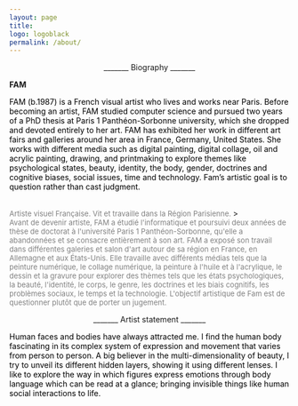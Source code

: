 ```yaml
---
layout: page
title: 
logo: logoblack
permalink: /about/
---
```


<p style="text-align: center;"> _______ Biography _______ </p>


**FAM**

<span style="color: black;">FAM (b.1987) is a French visual artist who lives and works near Paris. </span>
<span style="color: black;">
Before becoming an artist, FAM studied computer science and pursued two years of a PhD thesis at Paris 1 Panthéon-Sorbonne university, which she dropped and devoted entirely to her art.
FAM has exhibited her work in different art fairs and galleries around her area in France, Germany, United States. She works with different media such as digital painting, digital collage, oil and acrylic painting, drawing, and printmaking to explore themes like psychological states, beauty, identity, the body, gender, doctrines and cognitive biases, social issues,  time and technology.
Fam’s artistic goal is to question rather than cast judgment.
</span>
<br><br>


 > <font size="2">
<span style="color: grey;">
Artiste visuel Française. Vit et travaille dans la Région Parisienne. 
</span>  </font>
 > <font size="2">
<span style="color: grey;"> <br>
Avant de devenir artiste, FAM a étudié l'informatique et poursuivi deux années de thèse de doctorat à l'université Paris 1 Panthéon-Sorbonne, qu'elle a abandonnées et se consacre entièrement à son art. FAM a exposé son travail dans différentes galeries et salon d'art autour de sa région en France, en Allemagne et aux États-Unis. Elle travaille avec différents médias tels que la peinture numérique, le collage numérique, la peinture à l'huile et à l'acrylique, le dessin et la gravure pour explorer des thèmes tels que les états psychologiques, la beauté, l'identité, le corps, le genre, les doctrines et les biais cognitifs, les problèmes sociaux, le temps et la technologie. L'objectif artistique de Fam est de questionner plutôt que de porter un jugement.
</span> </font>


<p style="text-align: center;"> _______ Artist statement _______ </p>

<span style="color: black;">
Human faces and bodies have always attracted me. I find the human body fascinating in its complex system of expression and movement that varies from person to person. A big believer in the multi-dimensionality of beauty, I try to unveil its different hidden layers, showing it using different lenses. I like to explore the way in which figures express emotions through body language which can be read at a glance; bringing invisible things like human social interactions to life.
</span>

